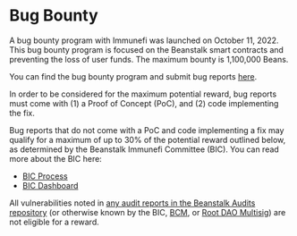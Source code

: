 # Bug Bounty

A bug bounty program with Immunefi was launched on October 11, 2022. This bug bounty program is focused on the Beanstalk smart contracts and preventing the loss of user funds. The maximum bounty is 1,100,000 Beans.

You can find the bug bounty program and submit bug reports [here](https://immunefi.com/bounty/beanstalk).

In order to be considered for the maximum potential reward, bug reports must come with (1) a Proof of Concept (PoC), and (2) code implementing the fix.

Bug reports that do not come with a PoC and code implementing a fix may qualify for a maximum of up to 30% of the potential reward outlined below, as determined by the Beanstalk Immunefi Committee (BIC). You can read more about the BIC here:

* [BIC Process](../governance/beanstalk/bic-process.md)
* [BIC Dashboard](../governance/beanstalk/bic-dashboard.md)

All vulnerabilities noted in [any audit reports in the Beanstalk Audits repository](https://github.com/BeanstalkFarms/Beanstalk-Audits) (or otherwise known by the BIC, [BCM](../governance/beanstalk/bcm-process.md), or [Root DAO Multisig](https://docs.roottoken.org/governance/root-token/rdm-dashboard)) are not eligible for a reward.
